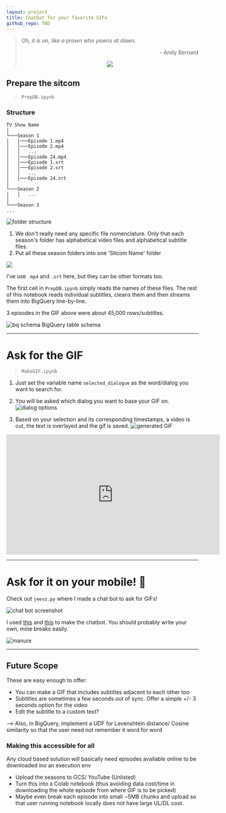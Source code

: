 ```yaml
---
layout: project
title: Chatbot for your favorite GIFs
github_repo: TBD
---
```


<blockquote class="blockquote">
    <p class="mb-0"><i>Oh, it is on, like a prawn who yawns at dawn.</i></p>
    <p style="text-align:right;">- Andy Bernard</p>
    <center><img src="gifgenerator_images\prawnwhoridesatdawn.gif"></center>
</blockquote>
    

## Prepare the sitcom
>`PrepDB.ipynb`
### Structure

```
TV Show Name
│
└───Season 1
│   │───Episode 1.mp4
│   │───Episode 2.mp4
│   │   ...
│   │───Episode 24.mp4
│   │───Episode 1.srt
│   │───Episode 2.srt
│   │   ...
│   │───Episode 24.srt
│   
└───Season 2
│   │   ...
│   
└───Season 3
...
```

![folder structure](gifgenerator_images\folder_struct.gif)

1. We don't really need any specific file nomenclature. Only that each season's folder has alphabetical video files and alphabetical subtitle files.
2. Put all these season folders into one 'Sitcom Name' folder

![](gifgenerator_images/haevyouprep.gif)

I've use `.mp4` and `.srt` here, but they can be other formats too.

The first cell in `PrepDB.ipynb` simply reads the names of these files. The rest of this notebook reads individual subtitles, cleans them and then streams them into BigQuery line-by-line.

3 episodes in the GIF above were about 45,000 rows/subtitles.

![bq schema](gifgenerator_images\bq_schema.jpg) BigQuery table schema


---

# Ask for the GIF
>`MakeGIF.ipynb`
1. Just set the variable name `selected_dialogue` as the word/dialog you want to search for.
2. You will be asked which dialog you want to base your GIF on.
![dialog options](gifgenerator_images\dialog_options.jpg)

3. Based on your selection and its corresponding timestamps, a video is cut, the text is overlayed and the gif is saved.
![generated GIF](gifgenerator_images\gif_gen.gif)

<iframe width="560" height="315" src="https://www.youtube.com/embed/btR2OAGXCCU" frameborder="0" allow="accelerometer; autoplay; encrypted-media; gyroscope; picture-in-picture" allowfullscreen></iframe>

---

# Ask for it on your mobile! 📲

Check out `jeevz.py` where I made a chat bot to ask for GIFs!

![chat bot screenshot](gifgenerator_images\jeevz_chat_bot.jpeg)

I used [this](https://www.youtube.com/watch?v=5nhdxpoicW4) and [this](https://pypi.org/project/telegram-send/) to make the chatbot. You should probably write your own, mine breaks easily.

![manure](gifgenerator_images\putmanuredown.gif)

---

## Future Scope
These are easy enough to offer:
* You can make a GIF that includes subtitles adjacent to each other too
* Subtitles are sometimes a few seconds out of sync. Offer a simple +/- 3 seconds option for the video
* Edit the subtitle to a custom text?

--> Also, in BigQuery, implement a UDF for Levenshtein distance/ Cosine similarity so that the user need not remember it word for word


### Making this accessible for all
Any cloud based solution will basically need episodes available online to be downloaded ino an execution env
* Upload the seasons to GCS/ YouTube (Unlisted)
* Turn this into a Colab notebook (thus avoiding data cost/time in downloading the whole episode from where GIF is to be picked)
* Maybe even break each episode into small ¬5MB chunks and upload so that user running notebook locally does not have large UL/DL cost.



